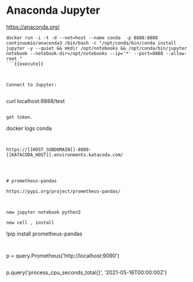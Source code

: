 # Anaconda Jupyter 


https://anaconda.org/

```
docker run -i -t -d --net=host --name conda  -p 8888:8888 continuumio/anaconda3 /bin/bash -c "/opt/conda/bin/conda install jupyter -y --quiet && mkdir /opt/notebooks && /opt/conda/bin/jupyter notebook --notebook-dir=/opt/notebooks --ip='*' --port=8888 --allow-root " 
```{{execute}}



Connect to Jupyter:


```
curl localhost:8888/test
```{{execute}}

get token.

```
docker logs conda
```{{execute}}


https://[[HOST_SUBDOMAIN]]-8888-[[KATACODA_HOST]].environments.katacoda.com/




# prometheus-pandas

https://pypi.org/project/prometheus-pandas/



new jupyter notebook python3

new cell , install 
```
!pip install prometheus-pandas

```{{copy}}


```
p = query.Prometheus('http://localhost:9090')
```{{copy}}

```
p.query('process_cpu_seconds_total{}', '2021-05-16T00:00:00Z')
```{{copy}}


